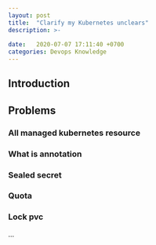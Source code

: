 ```yaml
---
layout: post
title:  "Clarify my Kubernetes unclears"
description: >-
  
date:   2020-07-07 17:11:40 +0700
categories: Devops Knowledge
---
```

## Introduction
## Problems
### All managed kubernetes resource
### What is annotation
### Sealed secret
### Quota
### Lock pvc
...
